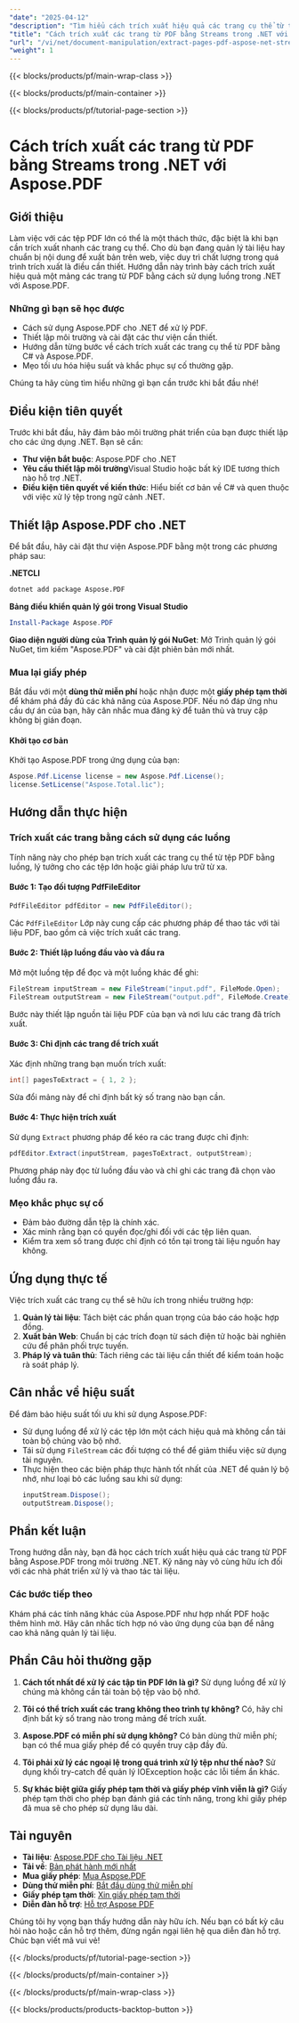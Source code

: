 ```yaml
---
"date": "2025-04-12"
"description": "Tìm hiểu cách trích xuất hiệu quả các trang cụ thể từ tệp PDF bằng C# và Aspose.PDF trong .NET. Thực hiện theo hướng dẫn từng bước này để thao tác tài liệu tối ưu."
"title": "Cách trích xuất các trang từ PDF bằng Streams trong .NET với Aspose.PDF"
"url": "/vi/net/document-manipulation/extract-pages-pdf-aspose-net-streams/"
"weight": 1
---
```


{{< blocks/products/pf/main-wrap-class >}}

{{< blocks/products/pf/main-container >}}

{{< blocks/products/pf/tutorial-page-section >}}


# Cách trích xuất các trang từ PDF bằng Streams trong .NET với Aspose.PDF

## Giới thiệu

Làm việc với các tệp PDF lớn có thể là một thách thức, đặc biệt là khi bạn cần trích xuất nhanh các trang cụ thể. Cho dù bạn đang quản lý tài liệu hay chuẩn bị nội dung để xuất bản trên web, việc duy trì chất lượng trong quá trình trích xuất là điều cần thiết. Hướng dẫn này trình bày cách trích xuất hiệu quả một mảng các trang từ PDF bằng cách sử dụng luồng trong .NET với Aspose.PDF.

### Những gì bạn sẽ học được

- Cách sử dụng Aspose.PDF cho .NET để xử lý PDF.
- Thiết lập môi trường và cài đặt các thư viện cần thiết.
- Hướng dẫn từng bước về cách trích xuất các trang cụ thể từ PDF bằng C# và Aspose.PDF.
- Mẹo tối ưu hóa hiệu suất và khắc phục sự cố thường gặp.

Chúng ta hãy cùng tìm hiểu những gì bạn cần trước khi bắt đầu nhé!

## Điều kiện tiên quyết

Trước khi bắt đầu, hãy đảm bảo môi trường phát triển của bạn được thiết lập cho các ứng dụng .NET. Bạn sẽ cần:

- **Thư viện bắt buộc**: Aspose.PDF cho .NET
- **Yêu cầu thiết lập môi trường**Visual Studio hoặc bất kỳ IDE tương thích nào hỗ trợ .NET.
- **Điều kiện tiên quyết về kiến thức**: Hiểu biết cơ bản về C# và quen thuộc với việc xử lý tệp trong ngữ cảnh .NET.

## Thiết lập Aspose.PDF cho .NET

Để bắt đầu, hãy cài đặt thư viện Aspose.PDF bằng một trong các phương pháp sau:

**.NETCLI**
```bash
dotnet add package Aspose.PDF
```

**Bảng điều khiển quản lý gói trong Visual Studio**
```powershell
Install-Package Aspose.PDF
```

**Giao diện người dùng của Trình quản lý gói NuGet**: Mở Trình quản lý gói NuGet, tìm kiếm "Aspose.PDF" và cài đặt phiên bản mới nhất.

### Mua lại giấy phép

Bắt đầu với một **dùng thử miễn phí** hoặc nhận được một **giấy phép tạm thời** để khám phá đầy đủ các khả năng của Aspose.PDF. Nếu nó đáp ứng nhu cầu dự án của bạn, hãy cân nhắc mua đăng ký để tuân thủ và truy cập không bị gián đoạn.

#### Khởi tạo cơ bản

Khởi tạo Aspose.PDF trong ứng dụng của bạn:
```csharp
Aspose.Pdf.License license = new Aspose.Pdf.License();
license.SetLicense("Aspose.Total.lic");
```

## Hướng dẫn thực hiện

### Trích xuất các trang bằng cách sử dụng các luồng

Tính năng này cho phép bạn trích xuất các trang cụ thể từ tệp PDF bằng luồng, lý tưởng cho các tệp lớn hoặc giải pháp lưu trữ từ xa.

#### Bước 1: Tạo đối tượng PdfFileEditor
```csharp
PdfFileEditor pdfEditor = new PdfFileEditor();
```
Các `PdfFileEditor` Lớp này cung cấp các phương pháp để thao tác với tài liệu PDF, bao gồm cả việc trích xuất các trang.

#### Bước 2: Thiết lập luồng đầu vào và đầu ra
Mở một luồng tệp để đọc và một luồng khác để ghi:
```csharp
FileStream inputStream = new FileStream("input.pdf", FileMode.Open);
FileStream outputStream = new FileStream("output.pdf", FileMode.Create);
```
Bước này thiết lập nguồn tài liệu PDF của bạn và nơi lưu các trang đã trích xuất.

#### Bước 3: Chỉ định các trang để trích xuất
Xác định những trang bạn muốn trích xuất:
```csharp
int[] pagesToExtract = { 1, 2 };
```
Sửa đổi mảng này để chỉ định bất kỳ số trang nào bạn cần.

#### Bước 4: Thực hiện trích xuất
Sử dụng `Extract` phương pháp để kéo ra các trang được chỉ định:
```csharp
pdfEditor.Extract(inputStream, pagesToExtract, outputStream);
```
Phương pháp này đọc từ luồng đầu vào và chỉ ghi các trang đã chọn vào luồng đầu ra.

### Mẹo khắc phục sự cố

- Đảm bảo đường dẫn tệp là chính xác.
- Xác minh rằng bạn có quyền đọc/ghi đối với các tệp liên quan.
- Kiểm tra xem số trang được chỉ định có tồn tại trong tài liệu nguồn hay không.

## Ứng dụng thực tế

Việc trích xuất các trang cụ thể sẽ hữu ích trong nhiều trường hợp:

1. **Quản lý tài liệu**: Tách biệt các phần quan trọng của báo cáo hoặc hợp đồng.
2. **Xuất bản Web**: Chuẩn bị các trích đoạn từ sách điện tử hoặc bài nghiên cứu để phân phối trực tuyến.
3. **Pháp lý và tuân thủ**: Tách riêng các tài liệu cần thiết để kiểm toán hoặc rà soát pháp lý.

## Cân nhắc về hiệu suất

Để đảm bảo hiệu suất tối ưu khi sử dụng Aspose.PDF:
- Sử dụng luồng để xử lý các tệp lớn một cách hiệu quả mà không cần tải toàn bộ chúng vào bộ nhớ.
- Tái sử dụng `FileStream` các đối tượng có thể để giảm thiểu việc sử dụng tài nguyên.
- Thực hiện theo các biện pháp thực hành tốt nhất của .NET để quản lý bộ nhớ, như loại bỏ các luồng sau khi sử dụng:
  ```csharp
  inputStream.Dispose();
  outputStream.Dispose();
  ```

## Phần kết luận

Trong hướng dẫn này, bạn đã học cách trích xuất hiệu quả các trang từ PDF bằng Aspose.PDF trong môi trường .NET. Kỹ năng này vô cùng hữu ích đối với các nhà phát triển xử lý và thao tác tài liệu.

### Các bước tiếp theo

Khám phá các tính năng khác của Aspose.PDF như hợp nhất PDF hoặc thêm hình mờ. Hãy cân nhắc tích hợp nó vào ứng dụng của bạn để nâng cao khả năng quản lý tài liệu.

## Phần Câu hỏi thường gặp

1. **Cách tốt nhất để xử lý các tập tin PDF lớn là gì?**
   Sử dụng luồng để xử lý chúng mà không cần tải toàn bộ tệp vào bộ nhớ.

2. **Tôi có thể trích xuất các trang không theo trình tự không?**
   Có, hãy chỉ định bất kỳ số trang nào trong mảng để trích xuất.

3. **Aspose.PDF có miễn phí sử dụng không?**
   Có bản dùng thử miễn phí; bạn có thể mua giấy phép để có quyền truy cập đầy đủ.

4. **Tôi phải xử lý các ngoại lệ trong quá trình xử lý tệp như thế nào?**
   Sử dụng khối try-catch để quản lý IOException hoặc các lỗi tiềm ẩn khác.

5. **Sự khác biệt giữa giấy phép tạm thời và giấy phép vĩnh viễn là gì?**
   Giấy phép tạm thời cho phép bạn đánh giá các tính năng, trong khi giấy phép đã mua sẽ cho phép sử dụng lâu dài.

## Tài nguyên
- **Tài liệu**: [Aspose.PDF cho Tài liệu .NET](https://reference.aspose.com/pdf/net/)
- **Tải về**: [Bản phát hành mới nhất](https://releases.aspose.com/pdf/net/)
- **Mua giấy phép**: [Mua Aspose.PDF](https://purchase.aspose.com/buy)
- **Dùng thử miễn phí**: [Bắt đầu dùng thử miễn phí](https://releases.aspose.com/pdf/net/)
- **Giấy phép tạm thời**: [Xin giấy phép tạm thời](https://purchase.aspose.com/temporary-license/)
- **Diễn đàn hỗ trợ**: [Hỗ trợ Aspose PDF](https://forum.aspose.com/c/pdf/10)

Chúng tôi hy vọng bạn thấy hướng dẫn này hữu ích. Nếu bạn có bất kỳ câu hỏi nào hoặc cần hỗ trợ thêm, đừng ngần ngại liên hệ qua diễn đàn hỗ trợ. Chúc bạn viết mã vui vẻ!


{{< /blocks/products/pf/tutorial-page-section >}}

{{< /blocks/products/pf/main-container >}}

{{< /blocks/products/pf/main-wrap-class >}}

{{< blocks/products/products-backtop-button >}}